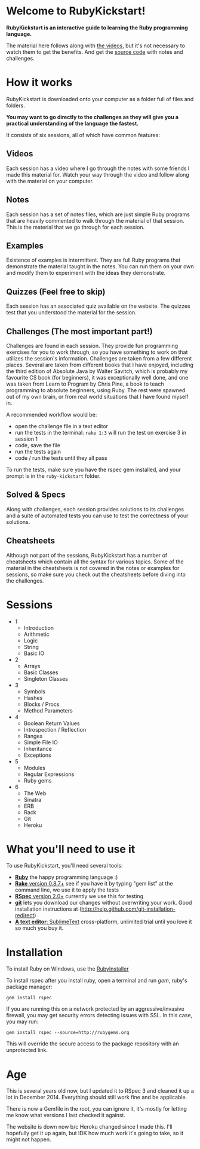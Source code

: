 Welcome to RubyKickstart!
=========================

**RubyKickstart is an interactive guide to learning the Ruby programming language.**

The material here follows along with [the videos](https://vimeo.com/channels/844657), but it's not necessary to watch them to get the benefits.
And get the [source code](https://github.com/JoshCheek/ruby-kickstart) with notes and challenges.


How it works
============

RubyKickstart is downloaded onto your computer as a folder full of files and folders.

**You may want to go directly to the challenges as they will give you a practical understanding of the language the fastest.**

It consists of six sessions, all of which have common features:

  **Videos**
  ----------
  Each session has a video where I go through the notes with some friends I made this material for.
  Watch your way through the video and follow along with the material on your computer.

  **Notes**
  ---------
  Each session has a set of notes files, which are just simple Ruby programs that are heavily commented to walk
  through the material of that session. This is the material that we go through for each session.

  **Examples**
  ------------
  Existence of examples is intermittent. They are full Ruby programs that demonstrate the material taught in the notes.
  You can run them on your own and modify them to experiment with the ideas they demonstrate.

  **Quizzes (Feel free to skip)**
  -----------
  Each session has an associated quiz available on the website. The quizzes test that you understood the material for the session.

  **Challenges (The most important part!)**
  --------------
  Challenges are found in each session. They provide fun programming exercises for you to work through,
  so you have something to work on that utilizes the session's information. Challenges are taken
  from a few different places. Several are taken from different books that I have enjoyed, including the third edition
  of Absolute Java by Walter Savitch, which is probably my favourite CS book (for beginners), it was exceptionally well done,
  and one was taken from Learn to Program by Chris Pine, a book to teach programming to absolute beginners, using Ruby.
  The rest were spawned out of my own brain, or from real world situations that I have found myself in.
  
  A recommended workflow would be: 
  
  * open the challenge file in a text editor
  * run the tests in the terminal: `rake 1:3` will run the test on exercise 3 in session 1
  * code, save the file
  * run the tests again
  * code / run the tests until they all pass

  To run the tests, make sure you have the rspec gem installed, and your prompt is in the `ruby-kickstart` folder.
  
  **Solved & Specs**
  -------------------
  Along with challenges, each session provides solutions to its challenges and
  a suite of automated tests you can use to test the correctness of your solutions.

  **Cheatsheets**
  ---------------
  Although not part of the sessions, RubyKickstart has a number of cheatsheets which contain all the syntax
  for various topics. Some of the material in the cheatsheets is not covered in the notes or examples for sessions,
  so make sure you check out the cheatsheets before diving into the challenges.


Sessions
========

- 1
    * Introduction
    * Arithmetic
    * Logic
    * String
    * Basic IO
- 2
    * Arrays
    * Basic Classes
    * Singleton Classes
- 3
    * Symbols
    * Hashes
    * Blocks / Procs
    * Method Parameters
- 4
    * Boolean Return Values
    * Introspection / Reflection
    * Ranges
    * Simple File IO
    * Inheritance
    * Exceptions
- 5
    * Modules
    * Regular Expressions
    * Ruby gems
- 6
    * The Web
    * Sinatra
    * ERB
    * Rack
    * Git
    * Heroku


What you'll need to use it
==========================

 To use RubyKickstart, you'll need several tools:

   - [**Ruby**](http://www.ruby-lang.org/en/) the happy programming language :)
   - [**Rake** version 0.8.7+](http://rubygems.org/gems/rake) see if you have it by typing "gem list" at the command line, we use it to apply the tests
   - [**RSpec** version 2.0+](http://rubygems.org/gems/rspec) currently we use this for testing
   - [**git**](http://help.github.com/git-installation-redirect) lets you download our changes without overwriting your work. Good installation instructions at (http://help.github.com/git-installation-redirect)
   - [**A text editor**: SublimeText](http://www.sublimetext.com/3) cross-platform, unlimited trial until you love it so much you buy it.
   
 
 Installation
 ============
 
 To install Ruby on Windows, use the [RubyInstaller](http://rubyinstaller.org/)
 
 To install rspec after you install ruby, open a terminal and run *gem*, ruby's package manager:
 
 `gem install rspec`
 
 If you are running this on a network protected by an aggressive/invasive firewall, you may get security errors detecting issues with SSL. In this case, you may run:
 
 `gem install rspec --source=http://rubygems.org`
 
 This will override the secure access to the package repository with an unprotected link.
 
Age
===

This is several years old now, but I updated it to RSpec 3 and cleaned it up a lot
in December 2014. Everything should still work fine and be applicable.

There is now a Gemfile in the root, you can ignore it, it's mostly for letting me
know what versions I last checked it against.

The website is down now b/c Heroku changed since I made this. I'll hopefully get
it up again, but IDK how much work it's going to take, so it might not happen.
